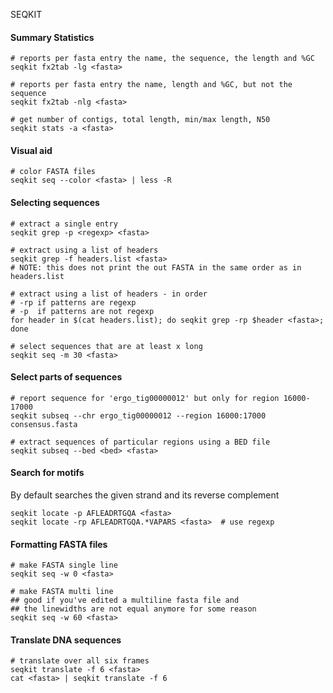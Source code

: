  SEQKIT

#### Summary Statistics
```
# reports per fasta entry the name, the sequence, the length and %GC
seqkit fx2tab -lg <fasta>		

# reports per fasta entry the name, length and %GC, but not the sequence
seqkit fx2tab -nlg <fasta>		

# get number of contigs, total length, min/max length, N50
seqkit stats -a <fasta>
```

#### Visual aid
```
# color FASTA files
seqkit seq --color <fasta> | less -R    
```

#### Selecting sequences
```
# extract a single entry
seqkit grep -p <regexp> <fasta>

# extract using a list of headers
seqkit grep -f headers.list <fasta>
# NOTE: this does not print the out FASTA in the same order as in headers.list

# extract using a list of headers - in order
# -rp if patterns are regexp
# -p  if patterns are not regexp
for header in $(cat headers.list); do seqkit grep -rp $header <fasta>; done

# select sequences that are at least x long
seqkit seq -m 30 <fasta>
```

#### Select parts of sequences
```
# report sequence for 'ergo_tig00000012' but only for region 16000-17000
seqkit subseq --chr ergo_tig00000012 --region 16000:17000 consensus.fasta

# extract sequences of particular regions using a BED file
seqkit subseq --bed <bed> <fasta>
```

#### Search for motifs

By default searches the given strand and its reverse complement

```
seqkit locate -p AFLEADRTGQA <fasta>
seqkit locate -rp AFLEADRTGQA.*VAPARS <fasta>  # use regexp
```

#### Formatting FASTA files
```
# make FASTA single line
seqkit seq -w 0 <fasta>

# make FASTA multi line
## good if you've edited a multiline fasta file and
## the linewidths are not equal anymore for some reason
seqkit seq -w 60 <fasta>
```

#### Translate DNA sequences 
```
# translate over all six frames
seqkit translate -f 6 <fasta>
cat <fasta> | seqkit translate -f 6
```
